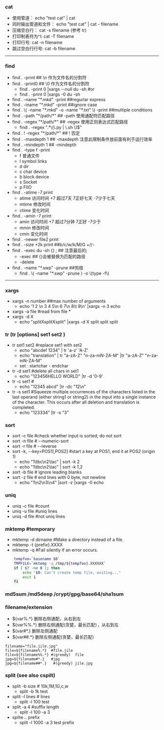 ### cat
- 使用管道： echo "test cat" | cat 
- 同时输出管道和文件： echo "test cat" | cat - filename 
- 压缩空白行： cat -s filename  (参考 tr)
- 打印制表符为^I:  cat -T filename
- 打印行号:  cat -n filename
- 跳过空白行行号:  cat -b filename

----


### find
- find . -print    	## \n 作为文件名的分割符
- find . -print0   	## \0 作为文件名的分割符
    * find . -print 0 |xargs --null du -sh  #or
    * find . -print 0 |xargs -0 du -sh
- find . -name "\*.mkd" -print   	##regurlar express
- find . -iname "\*.mkd" -print  	##ignore case
- find .  \\( -name "\*.mkd" -o -name "\*.txt" \\) -print  	##multiple conditions
- find . -path "\*/path/\*"  	## -path 使用通配符匹配路径
- find . -regex "\*/path/\*"  	## -regex 使用正则表达式匹配路径
    * find . -regex ".\*\\(\\.py | \\.sh \\)$"
- find . ! -regex "\*/path/\*"  	## ! 否定
- find . -maxdepth 1      	## -maxdepth  注意此限制条件放前面有利于运行效率
- find . -mindepth 1      	## -mindepth
- find . -type f -print
    * f 普通文件
    * l symbol links
    * d dir
    * c char device 
    * b block device
    * s Socket
    * p FIIO
- find . -atime -7 print
    * atime 访问时间  +7 超过7天  7正好七天  -7少于七天
    * mtime 修改时间
    * ctime 变化时间
- find . -amin -7 print
    * amin 访问时间  +7 超过7分钟  7正好  -7少于
    * mmin 修改时间
    * cmin 变化时间
- find . -newer file2 print
- find . -size +2k print  	##b/c/w/k/M/G    +//-
- find . -exec du -sh {} \;   	## 注意最后的\;  
    * -exec    	## {}会被替换为匹配的路径
    * -delete
- find . -name "\*.swp" -prune 	##剪枝
    * find . \\( -name "\*.swp" -prune \) -o \\(type -f\\)

----


### xargs
- xargs -n number       ##max number of arguments
    * echo '1 2 \n 3 4 5\n 6 7\n 8\t 9\n' |xargs -n 3 echo
- xargs -a file         #read from file
    * 
- xargs -d X  
    * echo "splitXsplitXsplit" |xargs -d X
        split split split


### tr (tr [options] set1 set2 )
- tr set1 set2  #replace set1 with set2
    * echo "abcdef 1234" | tr 'a-z' 'A-Z'
    * echo "translation" | tr "a-zA-Z" "n-za-mN-ZA-M" |tr "a-zA-Z" "n-za-mN-ZA-M"
    * set : startchar - endchar
- tr -d set1  #delete all chars in set1
    * echo "123456HELLO WORLD" |tr -d '0-9'
- tr -c set1 #
    * echo "12345 abcd" |tr -dc "12\n"
- tr -s set1 #Squeeze multiple occurrences of the characters listed in the last operand (either string1 or string2) in the input into a single instance of the character.  This occurs after all deletion and translation is completed.
    * echo "123334" |tr -s "3"

### sort
- sort -c  file #check whether input is sorted; do not sort
- sort -n file  # --numeric-sort
- sort -r file  # --reverse
- sort -k, --key=POS1[,POS2]   #start a key at POS1, end it at POS2 (origin 1)
    * echo "1\tbc\n2\tac" | sort -k 2 
    * echo "1\tbc\n2\tac" | sort -k 1,2
- sort -b file  # ignore leading blanks
- sort -z file  # end lines with 0 byte, not newline
    * echo "1\n2\n3\n4"  |sort -z |xargs -0 echo

### uniq
- uniq -c file #count
- uniq -u file #uniq lines
- uniq -d file #not uniq lines

### mktemp #temporary
- mktemp -d  dirname    #Make a directory instead of a file.
- mktemp -t  {prefix}.XXXX
- mktemp -q      #Fail silently if an error occurs.

```sh
    tempfoo=`basename $0`
    TMPFILE=`mktemp -q /tmp/${tempfoo}.XXXXXX`
    if [ $? -ne 0 ]; then
        echo "$0: Can't create temp file, exiting..."
        exit 1
    fi
```


### md5sum /md5deep /crypt/gpg/base64/sha1sum


### filename/extension
- ${var%.\*}  删除右侧通配，从右到左
- ${var%%.\*}  删除右侧通配(贪婪，最长匹配），从右到左
- ${var#\*.}  删除左侧通配
- ${var##.\*}  删除左侧通配(贪婪，最长匹配）

```shell
filename="file.jile.jpg"
file=${filename%.*}  #file.jile
file=${filename%%.*} #(greedy)  file
jpg=${filename#*.}   #jpg
jpg=${filename##*.}   #(greedy) jile.jpg
```

### split  (see also cspilt)
- split -b size  # 10k,1M,1G,c,w
    + split -b 1k test
- split -l lines # lines
    + split -l 100 test
- split -a 4 #suffix length
    + split -l 100 -a 3
- splite .. prefix
    + split -l 1000 -a 3 test prefix


